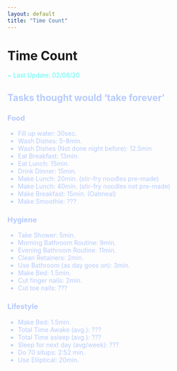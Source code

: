 ```yaml
---
layout: default
title: "Time Count"
---
```


# Time Count <i class="fas fa-stopwatch"></i>

<span style="color:#58FAF4">~ Last Update: 02/08/20 <i class="fas fa-dharmachakra"></i></span>

<h2 style="color:#b7cbfd">Tasks thought would ‘take forever’</h2>

<h3 style="color:#b7cbfd">Food</h3>

<ul style="color:#b7cbfd">
<li>Fill up water: 30sec.</li>
<li>Wash Dishes: 5-8min.</li>
<li>Wash Dishes (Not done night before): 12.5min</li>
<li>Eat Breakfast: 13min.</li>
<li>Eat Lunch: 15min.</li>
<li>Drink Dinner: 15min.</li>
<li>Make Lunch: 20min. (stir-fry noodles pre-made)</li>
<li>Make Lunch: 40min. (stir-fry noodles not pre-made)</li>
<li>Make Breakfast: 15min. (Oatmeal)</li>
<li>Make Smoothie: ???</li>
</ul>

<h3 style="color:#b7cbfd">Hygiene</h3>

<ul style="color:#b7cbfd">
<li>Take Shower: 5min.</li>
<li>Morning Bathroom Routine: 9min.</li>
<li>Evening Bathroom Routine: 11min.</li>
<li>Clean Retainers: 2min.</li>
<li>Use Bathroom (as day goes on): 3min. </li>
<li>Make Bed: 1.5min.</li>
<li>Cut finger nails: 2min.</li>
<li>Cut toe nails: ???</li>
</ul>

<h3 style="color:#b7cbfd">Lifestyle</h3>

<ul style="color:#b7cbfd">
<li>Make Bed: 1.5min.</li>
<li>Total Time Awake (avg.): ???</li>
<li>Total Time asleep (avg.): ???</li>
<li>Sleep for next day (avg/week): ???</li>
<li>Do 70 situps: 2:52 min.</li>
<li>Use Elliptical: 20min.</li>
</ul>
